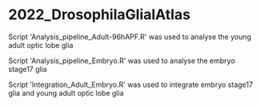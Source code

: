 # 2022_DrosophilaGlialAtlas

Script 'Analysis_pipeline_Adult-96hAPF.R' was used to analyse the young adult optic lobe glia

Script 'Analysis_pipeline_Embryo.R' was used to analyse the embryo stage17 glia

Script 'Integration_Adult_Embryo.R' was used to integrate embryo stage17 glia and young adult optic lobe glia

